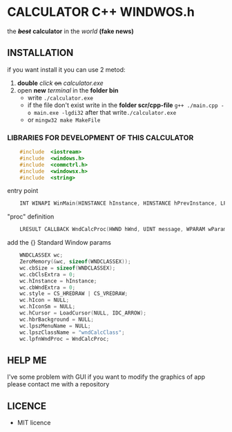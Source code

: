 # CALCULATOR C++ WINDWOS.h
the _**~~best~~**_ **calculator** in the _world_ **(fake news)**

## INSTALLATION
if you want install it you can use 2 metod:
1. **double** _click_ ~~on~~ _calculator.exe_
2. open **new** _terminal_ in the **folder bin**
    - write ```./calculator.exe```
    - if the file don't exist write in the **folder scr/cpp-file** ```g++ ./main.cpp -o main.exe -lgdi32``` after that  write```./calculator.exe```
    - or ```mingw32 make MakeFile```
### LIBRARIES FOR DEVELOPMENT OF THIS CALCULATOR
```c++
    #include  <iostream>
    #include  <windows.h>
    #include  <commctrl.h>
    #include  <windowsx.h>
    #include  <string>
```
entry point
```c++
    INT WINAPI WinMain(HINSTANCE hInstance, HINSTANCE hPrevInstance, LPSTR lCmdLine, int nCmdShow)
```
"proc" definition
```c++
    LRESULT CALLBACK WndCalcProc(HWND hWnd, UINT message, WPARAM wParam, LPARAM lParam)
```
add the {}
Standard Window params
```c++
    WNDCLASSEX wc;
    ZeroMemory(&wc, sizeof(WNDCLASSEX));
    wc.cbSize = sizeof(WNDCLASSEX);
    wc.cbClsExtra = 0;
    wc.hInstance = hInstance;
    wc.cbWndExtra = 0;
    wc.style = CS_HREDRAW | CS_VREDRAW;
    wc.hIcon = NULL;
    wc.hIconSm = NULL;
    wc.hCursor = LoadCursor(NULL, IDC_ARROW);
    wc.hbrBackground = NULL;
    wc.lpszMenuName = NULL;
    wc.lpszClassName = "wndCalcClass";
    wc.lpfnWndProc = WndCalcProc;
```

## HELP ME

I've some problem with GUI if you want to modify the graphics of app please contact me with a repository

## **LICENCE**

- MIT licence

